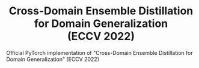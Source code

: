 <div align="center">
  <h1>Cross-Domain Ensemble Distillation for Domain Generalization <br> (ECCV 2022)</h1>
</div>

Official PyTorch implementation of "Cross-Domain Ensemble Distillation for Domain Generalization" (ECCV 2022)
